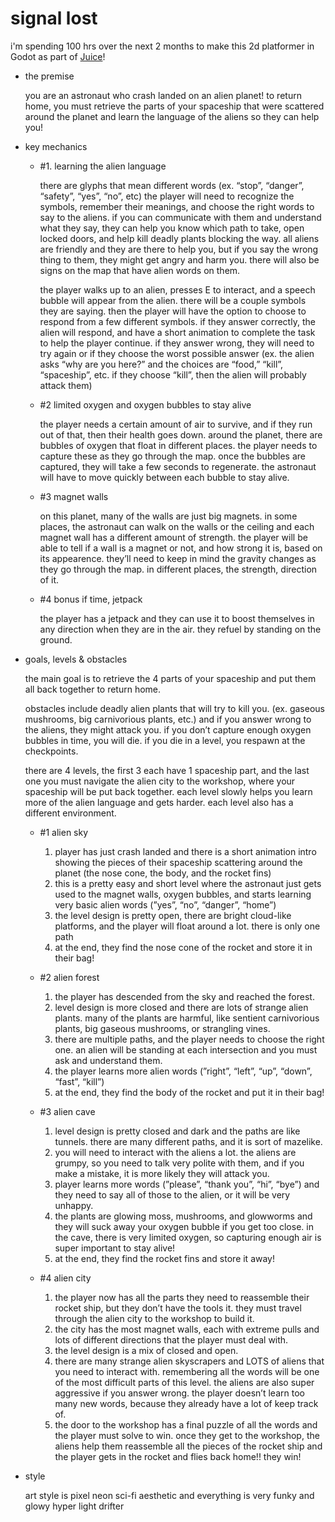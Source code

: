 # signal lost

i'm spending 100 hrs over the next 2 months to make this 2d platformer in Godot as part of [Juice](https://github.com/hackclub/juice)!

- the premise
	
	you are an astronaut who crash landed on an alien planet! to return home, you must retrieve the parts of your spaceship that were scattered around the planet and learn the language of the aliens so they can help you!
	

- key mechanics
	- #1. learning the alien language
		
		there are glyphs that mean different words (ex. “stop”, “danger”, “safety”, “yes”, “no”, etc) the player will need to recognize the symbols, remember their meanings, and choose the right words to say to the aliens. if you can communicate with them and understand what they say, they can help you know which path to take, open locked doors, and help kill deadly plants blocking the way. all aliens are friendly and they are there to help you, but if you say the wrong thing to them, they might get angry and harm you. there will also be signs on the map that have alien words on them.
		
		the player walks up to an alien, presses E to interact, and a speech bubble will appear from the alien. there will be a couple symbols they are saying. then the player will have the option to choose to respond from a few different symbols. if they answer correctly, the alien will respond, and have a short animation to complete the task to help the player continue. if they answer wrong, they will need to try again or if they choose the worst possible answer (ex. the alien asks “why are you here?” and the choices are “food,” “kill”, “spaceship”, etc. if they choose “kill”, then the alien will probably attack them)
		
	- #2 limited oxygen and oxygen bubbles to stay alive
		
		the player needs a certain amount of air to survive, and if they run out of that, then their health goes down. around the planet, there are bubbles of oxygen that float in different places. the player needs to capture these as they go through the map. once the bubbles are captured, they will take a few seconds to regenerate. the astronaut will have to move quickly between each bubble to stay alive.
		
	- #3 magnet walls
		
		on this planet, many of the walls are just big magnets. in some places, the astronaut can walk on the walls or the ceiling and each magnet wall has a different amount of strength. the player will be able to tell if a wall is a magnet or not, and how strong it is, based on its appearence. they’ll need to keep in mind the gravity changes as they go through the map. in different places, the strength, direction of it.
		
	- #4 bonus if time, jetpack
		
		the player has a jetpack and they can use it to boost themselves in any direction when they are in the air. they refuel by standing on the ground.
		

- goals, levels & obstacles
	
	the main goal is to retrieve the 4 parts of your spaceship and put them all back together to return home.
	
	obstacles include deadly alien plants that will try to kill you. (ex. gaseous mushrooms, big carnivorious plants, etc.) and if you answer wrong to the aliens, they might attack you. if you don’t capture enough oxygen bubbles in time, you will die. if you die in a level, you respawn at the checkpoints.
	
	there are 4 levels, the first 3 each have 1 spaceship part, and the last one you must navigate the alien city to the workshop, where your spaceship will be put back together. each level slowly helps you learn more of the alien language and gets harder. each level also has a different environment.
	
	- #1 alien sky
		1. player has just crash landed and there is a short animation intro showing the pieces of their spaceship scattering around the planet (the nose cone, the body, and the rocket fins)
		2. this is a pretty easy and short level where the astronaut just gets used to the magnet walls, oxygen bubbles, and starts learning very basic alien words (”yes”, “no”, “danger”, “home”)
		3. the level design is pretty open, there are bright cloud-like platforms, and the player will float around a lot. there is only one path
		4. at the end, they find the nose cone of the rocket and store it in their bag!
	
	- #2 alien forest
		1. the player has descended from the sky and reached the forest.
		2. level design is more closed and there are lots of strange alien plants. many of the plants are harmful, like sentient carnivorious plants, big gaseous mushrooms, or strangling vines.
		3. there are multiple paths, and the player needs to choose the right one. an alien will be standing at each intersection and you must ask and understand them. 
		4. the player learns more alien words (”right”, “left”, “up”, “down”, “fast”, “kill”)
		5. at the end, they find the body of the rocket and put it in their bag!
	
	- #3 alien cave
		1. level design is pretty closed and dark and the paths are like tunnels. there are many different paths, and it is sort of mazelike. 
		2. you will need to interact with the aliens a lot. the aliens are grumpy, so you need to talk very polite with them, and if you make a mistake, it is more likely they will attack you.
		3. player learns more words (”please”, “thank you”, “hi”, “bye”) and they need to say all of those to the alien, or it will be very unhappy. 
		4. the plants are glowing moss, mushrooms, and glowworms and they will suck away your oxygen bubble if you get too close. in the cave, there is very limited oxygen, so capturing enough air is super important to stay alive!
		5. at the end, they find the rocket fins and store it away!
	
	- #4 alien city
		1. the player now has all the parts they need to reassemble their rocket ship, but they don’t have the tools it. they must travel through the alien city to the workshop to build it.
		2. the city has the most magnet walls, each with extreme pulls and lots of different directions that the player must deal with.
		3. the level design is a mix of closed and open. 
		4. there are many strange alien skyscrapers and LOTS of aliens that you need to interact with. remembering all the words will be one of the most difficult parts of this level. the aliens are also super aggressive if you answer wrong. the player doesn’t learn too many new words, because they already have a lot of keep track of.
		5. the door to the workshop has a final puzzle of all the words and the player must solve to win. once they get to the workshop, the aliens help them reassemble all the pieces of the rocket ship and the player gets in the rocket and flies back home!! they win!

- style
	
	art style is pixel neon sci-fi aesthetic and everything is very funky and glowy
  hyper light drifter
